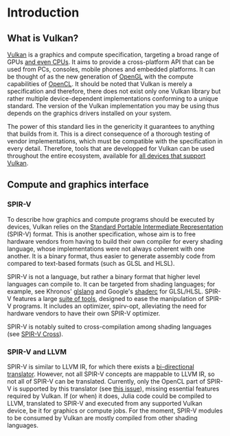 # Introduction

## What is Vulkan?

[Vulkan](https://www.khronos.org/vulkan/) is a graphics and compute specification, targeting a broad range of GPUs [and even CPUs](https://github.com/google/swiftshader). It aims to provide a cross-platform API that can be used from PCs, consoles, mobile phones and embedded platforms. It can be thought of as the new generation of [OpenGL](https://www.opengl.org//) with the compute capabilities of [OpenCL](https://www.khronos.org/opencl/). It should be noted that Vulkan is merely a specification and therefore, there does not exist only one Vulkan library but rather multiple device-dependent implementations conforming to a unique standard. The version of the Vulkan implementation you may be using thus depends on the graphics drivers installed on your system.

The power of this standard lies in the genericity it guarantees to anything that builds from it. This is a direct consequence of a thorough testing of vendor implementations, which must be compatible with the specification in every detail. Therefore, tools that are developped for Vulkan can be used throughout the entire ecosystem, available for [all devices that support Vulkan](https://vulkan.gpuinfo.org/).

## Compute and graphics interface

### SPIR-V

To describe how graphics and compute programs should be executed by devices, Vulkan relies on the [Standard Portable Intermediate Representation](https://www.khronos.org/registry/spir-v/) (SPIR-V) format. This is another specification, whose aim is to free hardware vendors from having to build their own compiler for every shading language, whose implementations were not always coherent with one another. It is a binary format, thus easier to generate assembly code from compared to text-based formats (such as GLSL and HLSL).

SPIR-V is not a language, but rather a binary format that higher level languages can compile to. It can be targeted from shading languages; for example, see Khronos' [glslang](https://github.com/KhronosGroup/glslang) and Google's [shaderc](https://github.com/KhronosGroup/glslang) for GLSL/HLSL. SPIR-V features a large [suite of tools](https://github.com/KhronosGroup/SPIRV-Tools), designed to ease the manipulation of SPIR-V programs. It includes an optimizer, spirv-opt, alleviating the need for hardware vendors to have their own SPIR-V optimizer.

SPIR-V is notably suited to cross-compilation among shading languages (see [SPIR-V Cross](https://github.com/KhronosGroup/SPIRV-Cross)).

### SPIR-V and LLVM

SPIR-V is similar to LLVM IR, for which there exists a [bi-directional translator](https://github.com/KhronosGroup/SPIRV-LLVM-Translator). However, not all SPIR-V concepts are mappable to LLVM IR, so not all of SPIR-V can be translated. Currently, only the OpenCL part of SPIR-V is supported by this translator (see [this issue](https://github.com/KhronosGroup/SPIRV-LLVM-Translator/issues/369)), missing essential features required by Vulkan. If (or when) it does, Julia code could be compiled to LLVM, translated to SPIR-V and executed from any supported Vulkan device, be it for graphics or compute jobs. For the moment, SPIR-V modules to be consumed by Vulkan are mostly compiled from other shading languages.
